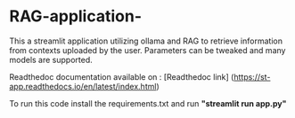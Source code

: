 # RAG-application-
This a streamlit application utilizing ollama and RAG to retrieve information from contexts uploaded by the user. Parameters can be tweaked and many models are supported.


Readthedoc documentation available on : [Readthedoc link]
(https://st-app.readthedocs.io/en/latest/index.html)

To run this code install the requirements.txt and run **"streamlit run app.py"**
